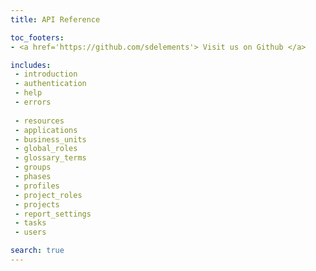 ```yaml
---
title: API Reference

toc_footers:
- <a href='https://github.com/sdelements'> Visit us on Github </a>

includes:
 - introduction
 - authentication
 - help
 - errors
 
 - resources
 - applications
 - business_units
 - global_roles
 - glossary_terms
 - groups
 - phases
 - profiles
 - project_roles
 - projects
 - report_settings
 - tasks
 - users

search: true
---
```

